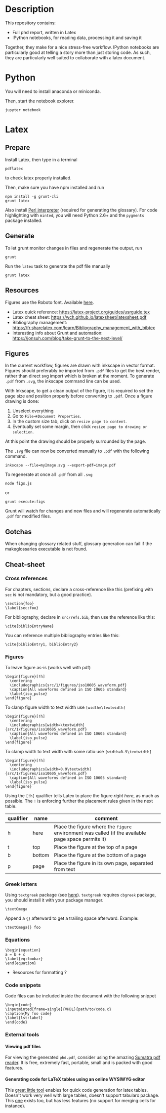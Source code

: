# Description

This repository contains:
* Full phd report, written in Latex
* IPython notebooks, for reading data, processing it and saving it

Together, they make for a nice stress-free workflow.
IPython notebooks are particularly good at telling a story more than just storing code.
As such, they are particularly well suited to collaborate with a latex document.

# Python

You will need to install anaconda or miniconda.

Then, start the notebook explorer.

```
jupyter notebook
```

# Latex
## Prepare
Install Latex, then type in a terminal
```
pdflatex
```
to check latex properly installed.

Then, make sure you have npm installed and run

```
npm install -g grunt-cli
grunt latex
```

Also install [Perl interpreter](https://www.perl.org/get.html) (required for generating the glossary).
For code highlighting with `minted`, you will need Python 2.6+ and the `pygments` package installed.


## Generate

To let grunt monitor changes in files and regenerate the output, run
```
grunt
```

Run the `latex` task to generate the pdf file manually
```
grunt latex
```

## Resources

Figures use the Roboto font. Available [here](https://fonts.google.com/specimen/Roboto).

* Latex quick reference: https://latex-project.org/guides/usrguide.tex
* Latex cheat sheet: https://wch.github.io/latexsheet/latexsheet.pdf
* Bibliography management: https://fr.sharelatex.com/learn/Bibliography_management_with_bibtex
* Interesting info about Grunt and automation: https://jonsuh.com/blog/take-grunt-to-the-next-level/

## Figures

In the current workflow, figures are drawn with inkscape in vector format.
Figures should preferably be imported from `.pdf` files to get the best render, rather than direct svg import which is broken at the moment.
To generate `.pdf` from `.svg`, the inkscape command line can be used.

With Inkscape, to get a clean output of the figure, it is required to set the page size and position properly before converting to `.pdf`.
Once a figure drawing is done:

1. Unselect everything
2. Go to `File`->`Document Properties`.
3. In the custom size tab, click on `resize page to content`.
4. Eventually set some margin, then click `resize page to drawing or selection`.

At this point the drawing should be properly surrounded by the page.

The `.svg` file can now be converted manually to `.pdf` with the following command.

```
inkscape --file=myImage.svg --export-pdf=image.pdf
```

To regenerate at once all `.pdf` from all `.svg`

```
node figs.js
```
or
```
grunt execute:figs
```
Grunt will watch for changes and new files and will regenerate automatically `.pdf` for modified files.

## Gotchas

When changing glossary related stuff, glossary generation can fail if the makeglossaries executable is not found.

## Cheat-sheet

### Cross references

For chapters, sections, declare a cross-reference like this (prefixing with `sec` is not mandatory, but a good practice).

```
\section{foo}
\label{sec:foo}
```

For bibliography, declare in `src/refs.bib`, then use the reference like this:

```
\cite{biblioEntryName}
```

You can reference multiple bibliography entries like this:

```
\cite{biblioEntry1, biblioEntry2}
```

### Figures

To leave figure as-is (works well with pdf)

```
\begin{figure}[!h]
  \centering
  \includegraphics{src/1/figures/iso10605_waveform.pdf}
  \caption{All waveforms defined in ISO 10605 standard}
  \label{iso_pulse}
\end{figure}
```

To clamp figure width to text width use `[width=\textwidth]`

```
\begin{figure}[!h]
  \centering
  \includegraphics[width=\textwidth]{src/1/figures/iso10605_waveform.pdf}
  \caption{All waveforms defined in ISO 10605 standard}
  \label{iso_pulse}
\end{figure}
```

To clamp width to text width with some ratio use `[width=0.9\textwidth]`

```
\begin{figure}[!h]
  \centering
  \includegraphics[width=0.9\textwidth]{src/1/figures/iso10605_waveform.pdf}
  \caption{All waveforms defined in ISO 10605 standard}
  \label{iso_pulse}
\end{figure}
```

Using the `[!h]` qualifier tells Latex to place the figure *right here*, as much as possible.
The `!` is enforcing further the placement rules given in the next table.

qualifier | name | comment
----------|------|--------
h | here | Place the figure where the `figure` environment was called (if the available page space permits it)
t | top | Place the figure at the top of a page
b | bottom | Place the figure at the bottom of a page
p | page |  Place the figure in its own page, separated from text

### Greek letters

Using `textgreek` package (see [here](http://texblog.org/2012/03/15/greek-letters-in-text-without-changing-to-math-mode/)).
`textgreek` requires `cbgreek` package, you should install it with your package manager.

```
\textOmega
```

Append a `{}` afterward to get a trailing space afterward. Example:

```
\textOmega{} foo
```

### Equations

```
\begin{equation}
a = b + c
\label{eq:foobar}
\end{equation}
```

* Resources for formatting ?

### Code snippets

Code files can be included inside the document with the following snippet

```
\begin{code}
\inputminted[frame=single]{VHDL}{path/to/code.c}
\caption{My foo code}
\label{lst:label}
\end{code}
```

### External tools
#### Viewing pdf files

For viewing the generated `phd.pdf`, consider using the amazing [Sumatra pdf reader](http://www.sumatrapdfreader.org/free-pdf-reader.html).
It is free, extremely fast, portable, small and is packed with good features.

#### Generating code for LaTeX tables using an online WYSIWYG editor

This [great little tool](http://www.tablesgenerator.com/) enables for quick code generation for latex tables. Doesn't work very well with large tables, doesn't support tabularx package.
This [one](http://truben.no/table/) exists too, but has less features (no support for merging cells for instance).
